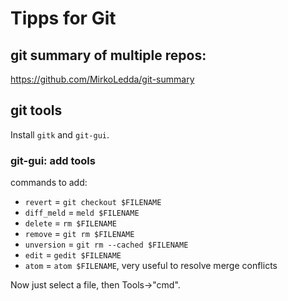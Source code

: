 # Tipps for Git


## git summary of multiple repos:

https://github.com/MirkoLedda/git-summary

## git tools 

Install `gitk` and `git-gui`.

### git-gui: add tools

commands to add:
* `revert` = `git checkout $FILENAME`
* `diff_meld` = `meld $FILENAME`
* `delete` = `rm $FILENAME`
* `remove` = `git rm $FILENAME`
* `unversion` = `git rm --cached $FILENAME`
* `edit` = `gedit $FILENAME`
* `atom` = `atom $FILENAME`, very useful to resolve  merge conflicts

Now just select a file, then Tools->"cmd".
